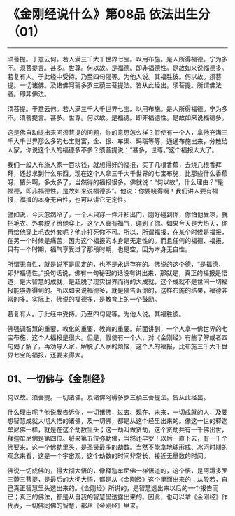 # 《金刚经说什么》第08品 依法出生分（01）

------

须菩提。于意云何。若人满三千大千世界七宝。以用布施。是人所得福德。宁为多不。须菩提言。甚多。世尊。何以故。是福德。即非福德性。是故如来说福德多。若复有人。于此经中受持。乃至四句偈等。为他人说。其福胜彼。何以故。须菩提。一切诸佛。及诸佛阿耨多罗三藐三菩提法。皆从此经出。须菩提。所谓佛法者。即非佛法。

须菩提。于意云何。若人满三千大千世界七宝。以用布施。是人所得福德。宁为多不。须菩提言。甚多。世尊。何以故。是福德。即非福德性。是故如来说福德多。

这是佛自动提出来问须菩提的问题，你的意思怎么样？假使有一个人，拿他充满三千大千世界那么多的七宝财富，金、银、车渠、玛瑙等等，通通布施出来，分散给人家，你说这个人的福德多不多？须菩提说：“甚多，世尊。”这个福报太大了。

我们一般人布施人家一百块钱，就想得好的福报，买了几根香蕉，去烧几根香拜拜，还想求到什么东西，现在这个人拿三千大千世界的七宝布施，比那些什么香蕉呀，猪头啊，多太多了，当然得的福报很多。佛就说：“何以故”，什么理由？“是福德，即非福德性。是故如来说福德多”。他说：你要晓得啊！我们讲人要有福报，福报的本身无自性，也可以讲它无定性。

譬如说，今天忽然冷了，一个人只穿一件汗衫出门，刚好碰到你，你怕他受凉，就把毛衣、外套脱了给他穿上。这个人真有福气，碰到了你。如果今天是大热天，你再给他穿上毛衣外套呢？他非打死你不可。所以，所谓福报，在某个时候是福报，在另一个时候是痛苦，因为这个福报的本身是无定性的。而且任何的福德、福报，只有一个时期，福气享受过了那段时期，也是空，因为本身无自性。

所谓无自性，就是说不是固定的，也不是永远存在的。佛说的这个德，“是福德，即非福德性。”换句话说，佛有一句秘密的话没有讲出来，那就是，真正的福报是悟道，是大智慧的成就，是超脱了现实世界而得的大成就，这个成就不是世间一切福报能够办得到的。所以如来说福德多，就是佛告诉你的，这样布施的结果，福德非常的多。实际上，佛说的福德多，是教育上的一个鼓励。

若复有人。于此经中受持。乃至四句偈等。为他人说。其福胜彼。

佛强调智慧的重要，教化的重要，教育的重要。前面讲到，一个人拿一佛世界的七宝布施，这个人福报是很大。但是，假使有一个人，对《金刚经》有些了解或者四句偈了解了，再劝导人家，解脱了人家的烦恼，这个人的福报，比布施三千大千世界七宝的福报，还要来得大。

## 01、一切佛与《金刚经》

何以故。须菩提。一切诸佛。及诸佛阿耨多罗三藐三菩提法。皆从此经出。

什么理由呢？他说我告诉你，一切诸佛，过去、现在、未来，一切成就的人，及要想智慧成就大彻大悟的诸佛，及一切佛，都是从这个经里出来的。像这一世的释迦牟尼佛一样，就是在这个劫数里头；这一劫叫做贤劫，这个贤劫共有一千佛出世，释迦牟尼佛是第四位。将来第五位弥勒佛，当然还早罗！以后一直下去，有一千个佛要来。这一个佛劫里头，是圣贤最多的劫数。当然不能拿地球形成、冰河时期的观念来看，这是一个宇宙观，这个劫数的时间非常长，接近无量数的时间。

佛说一切成佛的，得大彻大悟的，像释迦牟尼佛一样悟道的，这个悟，是阿耨多罗三藐三菩提，是最后的大彻大悟，都是从《金刚经》这个里面出来的；从般若，自己真正智慧里头透出来的。《金刚经》所讲的，是智慧透出来以后的一个报告而已；真正的佛法，都是从自我的智慧里透露出来的。因此，也可以拿《金刚经》作代表，一切佛同佛的智慧，都从《金刚经》里来。

